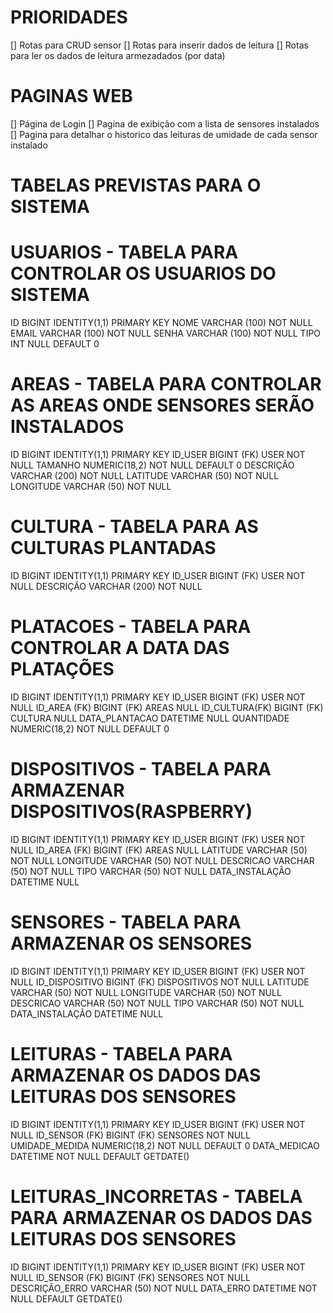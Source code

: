 # PRIORIDADES

[] Rotas para CRUD sensor
[] Rotas para inserir dados de leitura
[] Rotas para ler os dados de leitura armezadados (por data)

# PAGINAS WEB

[] Página de Login
[] Pagina de exibição com a lista de sensores instalados
[] Pagina para detalhar o historico das leituras de umidade de cada sensor instalado


# TABELAS PREVISTAS PARA O SISTEMA

# USUARIOS - TABELA PARA CONTROLAR OS USUARIOS DO SISTEMA
ID                  BIGINT IDENTITY(1,1) PRIMARY KEY
NOME                VARCHAR (100) NOT NULL
EMAIL               VARCHAR (100) NOT NULL
SENHA               VARCHAR (100) NOT NULL
TIPO                INT NULL DEFAULT 0

# AREAS - TABELA PARA CONTROLAR AS AREAS ONDE SENSORES SERÃO INSTALADOS
ID                  BIGINT IDENTITY(1,1) PRIMARY KEY
ID_USER             BIGINT (FK) USER NOT NULL
TAMANHO             NUMERIC(18,2) NOT NULL DEFAULT 0
DESCRIÇÃO           VARCHAR (200) NOT NULL
LATITUDE            VARCHAR (50) NOT NULL
LONGITUDE           VARCHAR (50) NOT NULL

# CULTURA - TABELA PARA AS CULTURAS PLANTADAS
ID                  BIGINT IDENTITY(1,1) PRIMARY KEY
ID_USER             BIGINT (FK) USER NOT NULL
DESCRIÇÃO           VARCHAR (200) NOT NULL

# PLATACOES - TABELA PARA CONTROLAR A DATA DAS PLATAÇÕES
ID                  BIGINT IDENTITY(1,1) PRIMARY KEY
ID_USER             BIGINT (FK) USER NOT NULL
ID_AREA (FK)        BIGINT (FK) AREAS NULL
ID_CULTURA(FK)      BIGINT (FK) CULTURA NULL
DATA_PLANTACAO      DATETIME NULL
QUANTIDADE          NUMERIC(18,2) NOT NULL DEFAULT 0

# DISPOSITIVOS - TABELA PARA ARMAZENAR DISPOSITIVOS(RASPBERRY)
ID                  BIGINT IDENTITY(1,1) PRIMARY KEY
ID_USER             BIGINT (FK) USER NOT NULL
ID_AREA (FK)        BIGINT (FK) AREAS NULL
LATITUDE            VARCHAR (50) NOT NULL
LONGITUDE           VARCHAR (50) NOT NULL
DESCRICAO           VARCHAR (50) NOT NULL
TIPO                VARCHAR (50) NOT NULL
DATA_INSTALAÇÃO     DATETIME NULL

# SENSORES - TABELA PARA ARMAZENAR OS SENSORES
ID                  BIGINT IDENTITY(1,1) PRIMARY KEY
ID_USER             BIGINT (FK) USER NOT NULL
ID_DISPOSITIVO      BIGINT (FK) DISPOSITIVOS NOT NULL
LATITUDE            VARCHAR (50) NOT NULL
LONGITUDE           VARCHAR (50) NOT NULL
DESCRICAO           VARCHAR (50) NOT NULL
TIPO                VARCHAR (50) NOT NULL
DATA_INSTALAÇÃO     DATETIME NULL

# LEITURAS - TABELA PARA ARMAZENAR OS DADOS DAS LEITURAS DOS SENSORES
ID                  BIGINT IDENTITY(1,1) PRIMARY KEY
ID_USER             BIGINT (FK) USER NOT NULL
ID_SENSOR (FK)      BIGINT (FK) SENSORES NOT NULL
UMIDADE_MEDIDA      NUMERIC(18,2) NOT NULL DEFAULT 0
DATA_MEDICAO        DATETIME NOT NULL DEFAULT GETDATE()

# LEITURAS_INCORRETAS - TABELA PARA ARMAZENAR OS DADOS DAS LEITURAS DOS SENSORES
ID                  BIGINT IDENTITY(1,1) PRIMARY KEY
ID_USER             BIGINT (FK) USER NOT NULL
ID_SENSOR (FK)      BIGINT (FK) SENSORES NOT NULL
DESCRIÇÃO_ERRO      VARCHAR (50) NOT NULL
DATA_ERRO           DATETIME NOT NULL DEFAULT GETDATE()
